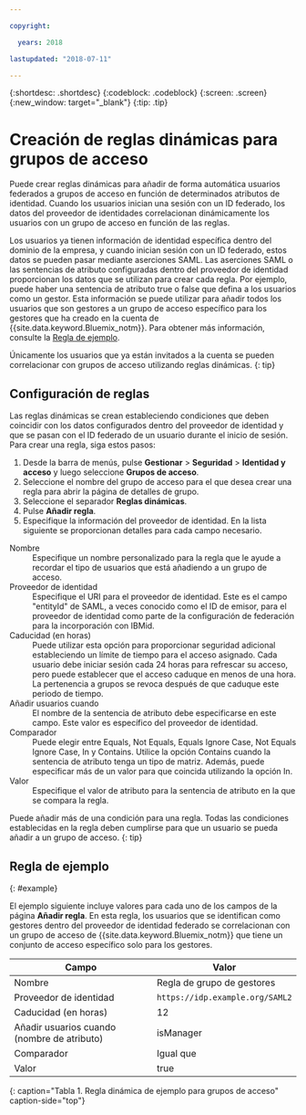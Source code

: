 ```yaml
---

copyright:

  years: 2018

lastupdated: "2018-07-11"

---
```


{:shortdesc: .shortdesc}
{:codeblock: .codeblock}
{:screen: .screen}
{:new_window: target="_blank"}
{:tip: .tip}

# Creación de reglas dinámicas para grupos de acceso

Puede crear reglas dinámicas para añadir de forma automática usuarios federados a grupos de acceso en función de determinados atributos de identidad. Cuando los usuarios inician una sesión con un ID federado, los datos del proveedor de identidades correlacionan dinámicamente los usuarios con un grupo de acceso en función de las reglas.

Los usuarios ya tienen información de identidad específica dentro del dominio de la empresa, y cuando inician sesión con un ID federado, estos datos se pueden pasar mediante aserciones SAML. Las aserciones SAML o las sentencias de atributo configuradas dentro del proveedor de identidad proporcionan los datos que se utilizan para crear cada regla. Por ejemplo, puede haber una sentencia de atributo true o false que defina a los usuarios como un gestor. Esta información se puede utilizar para añadir todos los usuarios que son gestores a un grupo de acceso específico para los gestores que ha creado en la cuenta de {{site.data.keyword.Bluemix_notm}}. Para obtener más información, consulte la [Regla de ejemplo](accessgroup_rules.html#example).

Únicamente los usuarios que ya están invitados a la cuenta se pueden correlacionar con grupos de acceso utilizando reglas dinámicas.
{: tip}

## Configuración de reglas

Las reglas dinámicas se crean estableciendo condiciones que deben coincidir con los datos configurados dentro del proveedor de identidad y que se pasan con el ID federado de un usuario durante el inicio de sesión. Para crear una regla, siga estos pasos:

1. Desde la barra de menús, pulse **Gestionar** &gt; **Seguridad** &gt; **Identidad y acceso** y luego seleccione **Grupos de acceso**.
2. Seleccione el nombre del grupo de acceso para el que desea crear una regla para abrir la página de detalles de grupo.
3. Seleccione el separador **Reglas dinámicas**.
4. Pulse **Añadir regla**.
5. Especifique la información del proveedor de identidad. En la lista siguiente se proporcionan detalles para cada campo necesario.

<dl>
<dt>Nombre</dt>
<dd>Especifique un nombre personalizado para la regla que le ayude a recordar el tipo de usuarios que está añadiendo a un grupo de acceso.</dd>
<dt>Proveedor de identidad</dt>
<dd>Especifique el URI para el proveedor de identidad. Este es el campo "entityId" de SAML, a veces conocido como el ID de emisor, para el proveedor de identidad como parte de la configuración de federación para la incorporación con IBMid.</dd>
<dt>Caducidad (en horas)</dt>
<dd>Puede utilizar esta opción para proporcionar seguridad adicional estableciendo un límite de tiempo para el acceso asignado. Cada usuario debe iniciar sesión cada 24 horas para refrescar su acceso, pero puede establecer que el acceso caduque en menos de una hora. La pertenencia a grupos se revoca después de que caduque este periodo de tiempo.</dd>
<dt>Añadir usuarios cuando</dt>
<dd>El nombre de la sentencia de atributo debe especificarse en este campo. Este valor es específico del proveedor de identidad.</dd>
<dt>Comparador</dt>
<dd>Puede elegir entre Equals, Not Equals, Equals Ignore Case, Not Equals Ignore Case, In y Contains. Utilice la opción Contains cuando la sentencia de atributo tenga un tipo de matriz. Además, puede especificar más de un valor para que coincida utilizando la opción In.</dd>
<dt>Valor</dt>
<dd>Especifique el valor de atributo para la sentencia de atributo en la que se compara la regla.</dd>
</dl>

Puede añadir más de una condición para una regla. Todas las condiciones establecidas en la regla deben cumplirse para que un usuario se pueda añadir a un grupo de acceso.
{: tip}

## Regla de ejemplo
{: #example}

El ejemplo siguiente incluye valores para cada uno de los campos de la página **Añadir regla**. En esta regla, los usuarios que se identifican como gestores dentro del proveedor de identidad federado se correlacionan con un grupo de acceso de {{site.data.keyword.Bluemix_notm}} que tiene un conjunto de acceso específico solo para los gestores.

| Campo | Valor |
|----------|---------|
| Nombre | Regla de grupo de gestores |
| Proveedor de identidad | `https://idp.example.org/SAML2` |
| Caducidad (en horas) | 12 |
| Añadir usuarios cuando (nombre de atributo) | isManager |
| Comparador | Igual que  |
| Valor |  true |
{: caption="Tabla 1. Regla dinámica de ejemplo para grupos de acceso" caption-side="top"}
